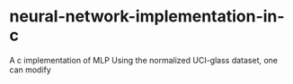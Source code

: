 # neural-network-implementation-in-c
A c implementation of MLP
Using the normalized UCI-glass dataset, one can modify
